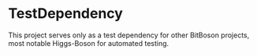 # TestDependency

This project serves only as a test dependency for other BitBoson projects, most notable Higgs-Boson for automated testing.

